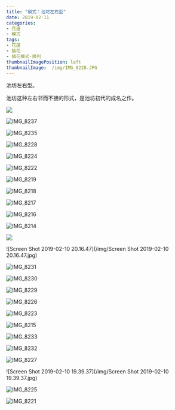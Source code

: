 ```yaml
---
title: "模式：池坊左右型"
date: 2019-02-11
categories:
- 花道
- 模式
tags:
- 花道
- 插花
- 插花模式-排列
thumbnailImagePosition: left
thumbnailImage:  /img/IMG_8228.JPG
---
```

池坊左右型。

<!--more-->

池坊这种左右邻而不接的形式，是池坊初代的成名之作。

![](/img/IMG_8238.JPG)

![IMG_8237](/img/IMG_8237.JPG)

![IMG_8235](/img/IMG_8235.JPG)





![IMG_8228](/img/IMG_8228.JPG)



![IMG_8224](/img/IMG_8224.JPG)

![IMG_8222](/img/IMG_8222.JPG)

![IMG_8219](/img/IMG_8219.JPG)

![IMG_8218](/img/IMG_8218.JPG)

![IMG_8217](/img/IMG_8217.JPG)

![IMG_8216](/img/IMG_8216.JPG)

![IMG_8214](/img/IMG_8214.JPG)

![](/img/IMG_8234.JPG)

![Screen Shot 2019-02-10 20.16.47](/img/Screen Shot 2019-02-10 20.16.47.jpg)

![IMG_8231](/img/IMG_8231-9851475.JPG)

![IMG_8230](/img/IMG_8230-9851475.JPG)

![IMG_8229](/img/IMG_8229-9851475.JPG)

![IMG_8226](/img/IMG_8226-9851475.JPG)

![IMG_8223](/img/IMG_8223.JPG)

![IMG_8215](/img/IMG_8215.JPG)



![IMG_8233](/dennis/blog/static/img/IMG_8233.JPG)

![IMG_8232](/img/IMG_8232.JPG)

![IMG_8227](/img/IMG_8227.JPG)

![Screen Shot 2019-02-10 19.39.37](/img/Screen Shot 2019-02-10 19.39.37.jpg)



![IMG_8225](/img/IMG_8225.JPG)

![IMG_8221](/img/IMG_8221.JPG)
